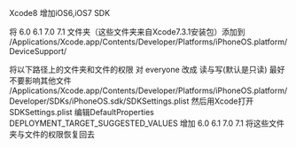 Xcode8 增加iOS6,iOS7 SDK

将 6.0 6.1 7.0 7.1 文件夹（这些文件夹来自Xcode7.3.1安装包）添加到
/Applications/Xcode.app/Contents/Developer/Platforms/iPhoneOS.platform/DeviceSupport/

将以下路径上的文件夹和文件的权限 对 everyone 改成 读与写(默认是只读) 最好不要影响其他文件
/Applications/Xcode.app/Contents/Developer/Platforms/iPhoneOS.platform/Developer/SDKs/iPhoneOS.sdk/SDKSettings.plist
然后用Xcode打开SDKSettings.plist
编辑DefaultProperties DEPLOYMENT_TARGET_SUGGESTED_VALUES 增加 6.0 6.1 7.0 7.1
将这些文件夹与文件的权限恢复回去